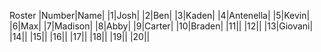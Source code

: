 Roster 
|Number|Name|
|1|Josh|
|2|Ben|
|3|Kaden|
|4|Antenella|
|5|Kevin|
|6|Max|
|7|Madison|
|8|Abby|
|9|Carter|
|10|Braden|
|11||
|12||
|13|Giovani|
|14||
|15||
|16||
|17||
|18||
|19||
|20||